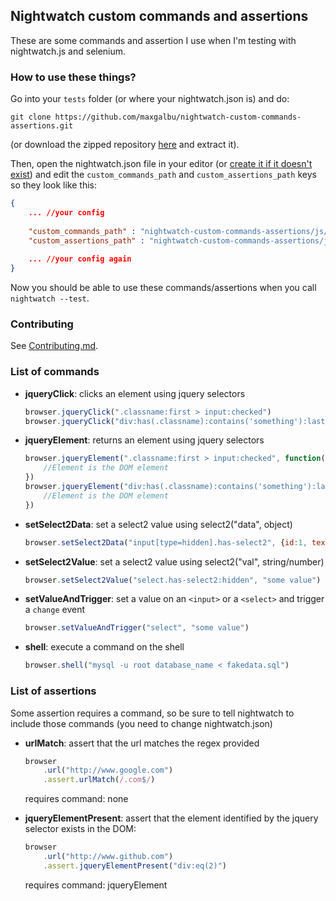 ## Nightwatch custom commands and assertions

These are some commands and assertion I use when I'm testing with nightwatch.js and selenium.

### How to use these things?

Go into your `tests` folder (or where your nightwatch.json is) and do:

    git clone https://github.com/maxgalbu/nightwatch-custom-commands-assertions.git

(or download the zipped repository [here](https://github.com/maxgalbu/nightwatch-custom-commands-assertions/archive/master.zip) and extract it).

Then, open the nightwatch.json file in your editor (or [create it if it doesn't exist](http://nightwatchjs.org/guide#settings-file)) and edit the `custom_commands_path` and `custom_assertions_path` keys so they look like this:

```json
{
	... //your config
	
	"custom_commands_path" : "nightwatch-custom-commands-assertions/js/commands",
	"custom_assertions_path" : "nightwatch-custom-commands-assertions/js/assertions",
	
	... //your config again
}
```

Now you should be able to use these commands/assertions when you call `nightwatch --test`.

### Contributing

See [Contributing.md](https://github.com/maxgalbu/nightwatch-custom-commands-assertions/blob/master/Contributing.md).

### List of commands

- **jqueryClick**: clicks an element using jquery selectors
	
	```js
	browser.jqueryClick(".classname:first > input:checked")
	browser.jqueryClick("div:has(.classname):contains('something'):last")
	```
	 
- **jqueryElement**: returns an element using jquery selectors
	
	```js
	browser.jqueryElement(".classname:first > input:checked", function(element) {
		//Element is the DOM element
	})
	browser.jqueryElement("div:has(.classname):contains('something'):last", function(element) {
		//Element is the DOM element
	})
	```
	
- **setSelect2Data**: set a select2 value using select2("data", object)
	
	```js
	browser.setSelect2Data("input[type=hidden].has-select2", {id:1, text: "hello"})
	```
	
- **setSelect2Value**: set a select2 value using select2("val", string/number)
	
	```js
	browser.setSelect2Value("select.has-select2:hidden", "some value")
	```
	
- **setValueAndTrigger**: set a value on an `<input>` or a `<select>` and trigger a `change` event
	
	```js
	browser.setValueAndTrigger("select", "some value")
	```
	
- **shell**: execute a command on the shell
	
	```js
	browser.shell("mysql -u root database_name < fakedata.sql")
	```
	
### List of assertions

Some assertion requires a command, so be sure to tell nightwatch to include those commands (you need to change nightwatch.json)

- **urlMatch**: assert that the url matches the regex provided
	
	```js
	browser
		.url("http://www.google.com")
		.assert.urlMatch(/.com$/)
	```
	
	requires command: none

- **jqueryElementPresent**: assert that the element identified by the jquery selector exists in the DOM:
	
	```js
	browser
		.url("http://www.github.com")
		.assert.jqueryElementPresent("div:eq(2)")
	```
	
	requires command: jqueryElement
